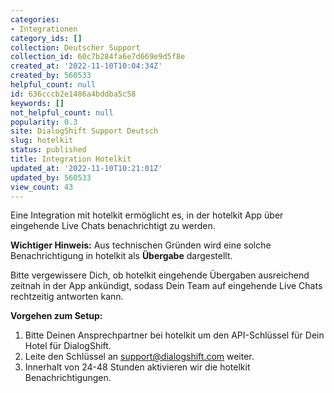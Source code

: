```yaml
---
categories:
- Integrationen
category_ids: []
collection: Deutscher Support
collection_id: 60c7b284fa6e7d669e9d5f8e
created_at: '2022-11-10T10:04:34Z'
created_by: 560533
helpful_count: null
id: 636cccb2e1486a4bddba5c58
keywords: []
not_helpful_count: null
popularity: 0.3
site: DialogShift Support Deutsch
slug: hotelkit
status: published
title: Integration Hotelkit
updated_at: '2022-11-10T10:21:01Z'
updated_by: 560533
view_count: 43
---
```


Eine Integration mit hotelkit ermöglicht es, in der hotelkit App über eingehende Live Chats benachrichtigt zu werden. 

 **Wichtiger Hinweis:**  Aus technischen Gründen wird eine solche Benachrichtigung in hotelkit als **Übergabe**  dargestellt. 

Bitte vergewissere Dich, ob hotelkit eingehende Übergaben ausreichend zeitnah in der App ankündigt, sodass Dein Team auf eingehende Live Chats rechtzeitig antworten kann.

**Vorgehen zum Setup:**

  1. Bitte Deinen Ansprechpartner bei hotelkit um den API-Schlüssel für Dein Hotel für DialogShift. 
  2. Leite den Schlüssel an support@dialogshift.com weiter. 
  3. Innerhalt von 24-48 Stunden aktivieren wir die hotelkit Benachrichtigungen.